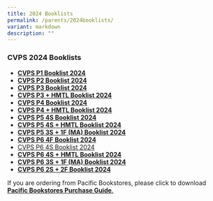 ```yaml
---
title: 2024 Booklists
permalink: /parents/2024booklists/
variant: markdown
description: ""
---
```

### **CVPS 2024 Booklists**
* **[CVPS P1 Booklist 2024](/files/2024%20Booklists/cvps%20p1%20booklist%202024.pdf)**
* **[CVPS P2 Booklist 2024](/files/2024%20Booklists/cvps%20p2%20booklist%202024.pdf)**
* **[CVPS P3 Booklist 2024](/files/2024%20Booklists/cvps%20p3%20booklist%202024.pdf)**
* **[CVPS P3 + HMTL Booklist 2024](/files/2024%20Booklists/cvps%20p3%20(hmt)%20booklist%202024.pdf)**
* **[CVPS P4 Booklist 2024](/files/2024%20Booklists/cvps%20p4%20booklist%202024.pdf)**
* **[CVPS P4 + HMTL Booklist 2024](/files/2024%20Booklists/cvps%20p4%20(hmt)%20booklist%202024.pdf)**
* **[CVPS P5 4S Booklist 2024](/files/2024%20Booklists/cvps%20p5%20(4s)%20booklist%202024.pdf)**
* **[CVPS P5 4S + HMTL Booklist 2024](/files/2024%20Booklists/cvps%20p5%20(4s%20and%20hmt)%20booklist%202024.pdf)**
* **[CVPS P5 3S + 1F (MA) Booklist 2024](/files/2024%20Booklists/cvps%20p5%20(3s1f-ma).pdf)**
* **[CVPS P6 4F Booklist 2024](/files/2024%20Booklists/cvps%20p6%20(4f)%20booklist%202024.pdf)**
* [CVPS P6 4S Booklist 2024](/files/2024%20Booklists/cvps%20p6%20(4s)%20booklist%202024.pdf)
* **[CVPS P6 4S + HMTL Booklist 2024](/files/2024%20Booklists/cvps%20p6%20(4s%20and%20hmt)%20booklist%202024.pdf)**
* **[CVPS P6 3S + 1F (MA) Booklist 2024](/files/2024%20Booklists/cvps%20p6%20(3s1f-ma)%20booklist%202024.pdf)**
* **[CVPS P6 2S + 2F Booklist 2024](/files/2024%20Booklists/cvps%20p6%20(2s&amp;2f)%20booklist%202024.pdf)**



If you are ordering from Pacific Bookstores, please click to download<br>
[**Pacific Bookstores Purchase Guide**.](/files/2024%20Booklists/cvps%20year%20end%20books%20purchase%20instruction%20info%202023.pdf)